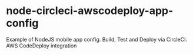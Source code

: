 # node-circleci-awscodeploy-app-config
Example of NodeJS mobile app config. Build, Test and Deploy via CircleCI. AWS CodeDeploy integration

